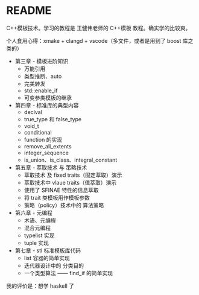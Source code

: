 # README

C++模板技术。学习的教程是 王健伟老师的 C++模板 教程。确实学的比较爽。

个人食用心得：xmake + clangd + vscode（多文件，或者是用到了 boost 库之类的）

- 第三章 - 模板进阶知识
  - 万能引用
  - 类型推断、auto
  - 完美转发
  - std::enable_if
  - 可变参类模板的继承
- 第四章 - 标准库的典型内容
  - declval
  - true_type 和 false_type
  - void_t
  - conditional
  - function 的实现
  - remove_all_extents
  - integer_sequence
  - is_union、is_class、integral_constant
- 第五章 - 萃取技术 与 策略技术
  - 萃取技术 及 fixed traits（固定萃取）演示
  - 萃取技术中 vlaue traits（值萃取）演示
  - 使用了 SFINAE 特性的信息萃取
  - 将 trait 类模板用作模板参数
  - 策略（policy）技术中的 算法策略
- 第六章 - 元编程
  - 术语、元编程
  - 混合元编程
  - typelist 实现
  - tuple 实现
- 第七章 - stl 标准模板库代码
  - list 容器的简单实现
  - 迭代器设计中的 分类目的
  - 一个类型算法 —— find_if 的简单实现

我的评价是：想学 haskell 了
